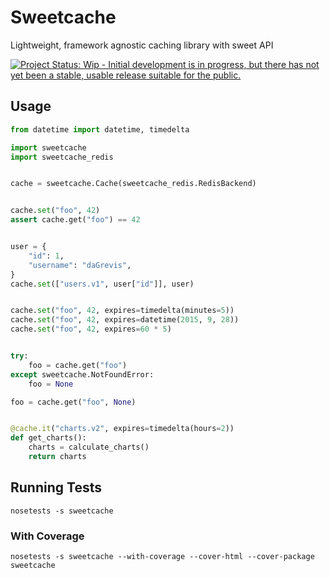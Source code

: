 # Sweetcache

Lightweight, framework agnostic caching library with sweet API

[![Project Status: Wip - Initial development is in progress, but there has not yet been a stable, usable release suitable for the public.](http://www.repostatus.org/badges/0.1.0/wip.svg)](http://www.repostatus.org/#wip)

## Usage

```python
from datetime import datetime, timedelta

import sweetcache
import sweetcache_redis


cache = sweetcache.Cache(sweetcache_redis.RedisBackend)


cache.set("foo", 42)
assert cache.get("foo") == 42


user = {
    "id": 1,
    "username": "daGrevis",
}
cache.set(["users.v1", user["id"]], user)


cache.set("foo", 42, expires=timedelta(minutes=5))
cache.set("foo", 42, expires=datetime(2015, 9, 28))
cache.set("foo", 42, expires=60 * 5)


try:
    foo = cache.get("foo")
except sweetcache.NotFoundError:
    foo = None

foo = cache.get("foo", None)


@cache.it("charts.v2", expires=timedelta(hours=2))
def get_charts():
    charts = calculate_charts()
    return charts
```

## Running Tests

~~~
nosetests -s sweetcache
~~~

### With Coverage

~~~
nosetests -s sweetcache --with-coverage --cover-html --cover-package sweetcache
~~~
